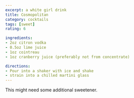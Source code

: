```yaml
---
excerpt: a white girl drink
title: Cosmopolitan
category: cocktails
tags: [sweet]
rating: 6

ingredients:
- 2oz citron vodka
- 0.5oz lime juice
- 1oz cointreau
- 1oz cranberry juice (preferably not from concentrate)

directions:
- Pour into a shaker with ice and shake
- strain into a chilled martini glass
---
```


This might need some additional sweetener.